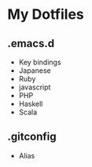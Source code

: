 My Dotfiles
======================
 
.emacs.d
------
+ Key bindings 
+ Japanese
+ Ruby
+ javascript
+ PHP
+ Haskell
+ Scala

.gitconfig
------
+ Alias
